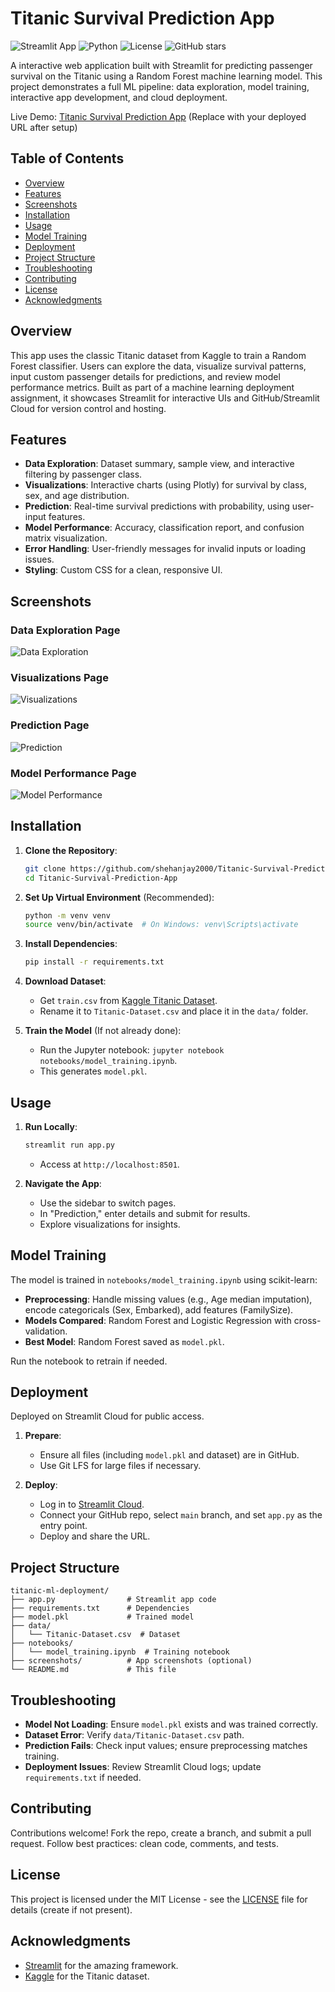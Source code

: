 # Titanic Survival Prediction App

![Streamlit App](https://img.shields.io/badge/Streamlit-FF4B4B?style=for-the-badge&logo=Streamlit&logoColor=white)
![Python](https://img.shields.io/badge/Python-3.8%2B-blue?style=for-the-badge&logo=python)
![License](https://img.shields.io/badge/License-MIT-green?style=for-the-badge)
![GitHub stars](https://img.shields.io/github/stars/your-username/titanic-ml-deployment?style=for-the-badge)

A interactive web application built with Streamlit for predicting passenger survival on the Titanic using a Random Forest machine learning model. This project demonstrates a full ML pipeline: data exploration, model training, interactive app development, and cloud deployment.

Live Demo: [Titanic Survival Prediction App](https://your-app-url.streamlit.app/) (Replace with your deployed URL after setup)

## Table of Contents

- [Overview](#overview)
- [Features](#features)
- [Screenshots](#screenshots)
- [Installation](#installation)
- [Usage](#usage)
- [Model Training](#model-training)
- [Deployment](#deployment)
- [Project Structure](#project-structure)
- [Troubleshooting](#troubleshooting)
- [Contributing](#contributing)
- [License](#license)
- [Acknowledgments](#acknowledgments)

## Overview

This app uses the classic Titanic dataset from Kaggle to train a Random Forest classifier. Users can explore the data, visualize survival patterns, input custom passenger details for predictions, and review model performance metrics. Built as part of a machine learning deployment assignment, it showcases Streamlit for interactive UIs and GitHub/Streamlit Cloud for version control and hosting.

## Features

- **Data Exploration**: Dataset summary, sample view, and interactive filtering by passenger class.
- **Visualizations**: Interactive charts (using Plotly) for survival by class, sex, and age distribution.
- **Prediction**: Real-time survival predictions with probability, using user-input features.
- **Model Performance**: Accuracy, classification report, and confusion matrix visualization.
- **Error Handling**: User-friendly messages for invalid inputs or loading issues.
- **Styling**: Custom CSS for a clean, responsive UI.

## Screenshots

### Data Exploration Page
![Data Exploration](screenshots/data_exploration.png)

### Visualizations Page
![Visualizations](screenshots/visualizations.png)

### Prediction Page
![Prediction](screenshots/prediction.png)

### Model Performance Page
![Model Performance](screenshots/model_performance.png)


## Installation

1. **Clone the Repository**:
   ```bash
   git clone https://github.com/shehanjay2000/Titanic-Survival-Prediction-App.git
   cd Titanic-Survival-Prediction-App
   ```

2. **Set Up Virtual Environment** (Recommended):
   ```bash
   python -m venv venv
   source venv/bin/activate  # On Windows: venv\Scripts\activate
   ```

3. **Install Dependencies**:
   ```bash
   pip install -r requirements.txt
   ```

4. **Download Dataset**:
   - Get `train.csv` from [Kaggle Titanic Dataset](https://www.kaggle.com/c/titanic/data).
   - Rename it to `Titanic-Dataset.csv` and place it in the `data/` folder.

5. **Train the Model** (If not already done):
   - Run the Jupyter notebook: `jupyter notebook notebooks/model_training.ipynb`.
   - This generates `model.pkl`.

## Usage

1. **Run Locally**:
   ```bash
   streamlit run app.py
   ```
   - Access at `http://localhost:8501`.

2. **Navigate the App**:
   - Use the sidebar to switch pages.
   - In "Prediction," enter details and submit for results.
   - Explore visualizations for insights.

## Model Training

The model is trained in `notebooks/model_training.ipynb` using scikit-learn:

- **Preprocessing**: Handle missing values (e.g., Age median imputation), encode categoricals (Sex, Embarked), add features (FamilySize).
- **Models Compared**: Random Forest and Logistic Regression with cross-validation.
- **Best Model**: Random Forest saved as `model.pkl`.

Run the notebook to retrain if needed.

## Deployment

Deployed on Streamlit Cloud for public access.

1. **Prepare**:
   - Ensure all files (including `model.pkl` and dataset) are in GitHub.
   - Use Git LFS for large files if necessary.

2. **Deploy**:
   - Log in to [Streamlit Cloud](https://streamlit.io/cloud).
   - Connect your GitHub repo, select `main` branch, and set `app.py` as the entry point.
   - Deploy and share the URL.

## Project Structure

```
titanic-ml-deployment/
├── app.py                # Streamlit app code
├── requirements.txt      # Dependencies
├── model.pkl             # Trained model
├── data/
│   └── Titanic-Dataset.csv  # Dataset
├── notebooks/
│   └── model_training.ipynb  # Training notebook
├── screenshots/          # App screenshots (optional)
└── README.md             # This file
```

## Troubleshooting

- **Model Not Loading**: Ensure `model.pkl` exists and was trained correctly.
- **Dataset Error**: Verify `data/Titanic-Dataset.csv` path.
- **Prediction Fails**: Check input values; ensure preprocessing matches training.
- **Deployment Issues**: Review Streamlit Cloud logs; update `requirements.txt` if needed.


## Contributing

Contributions welcome! Fork the repo, create a branch, and submit a pull request. Follow best practices: clean code, comments, and tests.

## License

This project is licensed under the MIT License - see the [LICENSE](LICENSE) file for details (create if not present).

## Acknowledgments

- [Streamlit](https://streamlit.io/) for the amazing framework.
- [Kaggle](https://kaggle.com) for the Titanic dataset.


